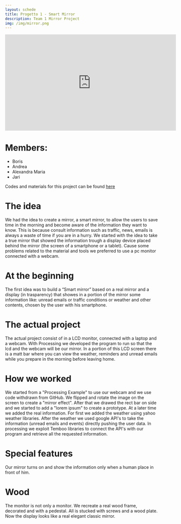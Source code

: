 ```yaml
---
layout: schede
title: Progetto 1 - Smart Mirror
description: Team 1 Mirror Project
img: /img/mirror.png
---
```


<iframe width="560" height="315" src="https://www.youtube.com/embed/cV-LQX2XAxY" frameborder="0" allowfullscreen></iframe>

# Members: 
- Boris
- Andrea
- Alexandra Maria
- Jari

Codes and materials for this project can be found [here](https://github.com/OfficineArduinoTorino/ITS-Torino/tree/master/Final%20Projects/gruppo%201%20Smart%20Mirror)

# The idea
We had the idea to create a mirror, a smart mirror, to allow the users to save time in the morning and become aware of  the information they want to know.
This is because consult information such as traffic, news, emails is always a waste of time if you are in a hurry.
We started with the idea to take a true mirror that showed the information trough a display device placed behind the mirror (the screen of a smartphone or a tablet).
Cause some problems related to the material and tools we preferred to use a pc monitor connected with a webcam.

# At the beginning
The first idea was to build a “Smart mirror” based on a real mirror and a display (in trasparency) that showes in a portion of the mirror some information like: unread emails or traffic conditions or weather and other contents, chosen by the user with his smartphone.

# The actual project
The actual project consist of in a LCD monitor, connected with a laptop and a webcam.
With Processing we developed the program to run so that the lcd and the webcam will be our mirror.
In a portion of this LCD screen there is a matt bar where you can view the weather, reminders and unread emails while you prepare in the morning before leaving home.

# How we worked
We started from a "Processing Example" to use our webcam and we use code withdrawn from GitHub.
We flipped and rotate the image on the screen to create a "mirror effect".
After that we drawed the rect bar on side and we started to add a "lorem ipsum" to create a prototype.
At a later time we added the real information. 
For first we added the weather using yahoo weather libraries.
After the weather we used google API's to take the information (unread emails and events) directly pushing the user data.
In processing we exploit Temboo libraries to connect the API's with our program and retrieve all the requested information.

# Special features
Our mirror turns on and show the information only when a human place in front of him.

# Wood
The monitor is not only a monitor. We recreate a real wood frame, decorated and with a pedestal.
All is stucked with screws and a wood plate.
Now the display looks like a real elegant classic mirror.


